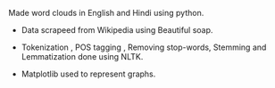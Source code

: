 Made word clouds in English and Hindi using python. 
* Data scrapeed from Wikipedia using Beautiful soap.

* Tokenization , POS tagging , Removing stop-words, Stemming and Lemmatization done using NLTK.

* Matplotlib used to represent graphs.